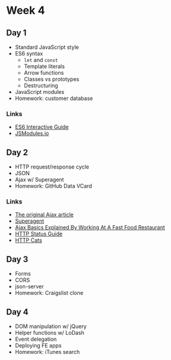 # Week 4

## Day 1

* Standard JavaScript style
* ES6 syntax
  * `let` and `const`
  * Template literals
  * Arrow functions
  * Classes vs prototypes
  * Destructuring
* JavaScript modules
* Homework: customer database

### Links

* [ES6 Interactive Guide](http://stack.formidable.com/es6-interactive-guide/#/)
* [JSModules.io](http://jsmodules.io/)

## Day 2

* HTTP request/response cycle
* JSON
* Ajax w/ Superagent
* Homework: GitHub Data VCard

### Links

* [The original Ajax article](http://adaptivepath.org/ideas/ajax-new-approach-web-applications/)
* [Superagent](https://visionmedia.github.io/superagent/)
* [Ajax Basics Explained By Working At A Fast Food Restaurant](https://blog.codeanalogies.com/2018/01/15/ajax-basics-explained-by-working-at-a-fast-food-restaurant/)
* [HTTP Status Guide](https://httpstatuses.com/)
* [HTTP Cats](https://http.cat/)

## Day 3

* Forms
* CORS
* json-server
* Homework: Craigslist clone

## Day 4

* DOM manipulation w/ jQuery
* Helper functions w/ LoDash
* Event delegation
* Deploying FE apps
* Homework: iTunes search
